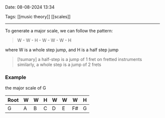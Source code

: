 Date: 08-08-2024 13:34

Tags: [[music theory]] [[scales]]

---

To generate a major scale, we can follow the pattern:

> W - W - H - W - W - W - H

where W is a whole step jump, and H is a half step jump

> [!sumary]
> a half-step is a jump of 1 fret on fretted instruments
> similarly, a whole step is a jump of 2 frets

### Example

the major scale of G

| Root | W   | W   | H   | W   | W   | W   | H   |
| ---- | --- | --- | --- | --- | --- | --- | --- |
| G    | A   | B   | C   | D   | E   | F#  | G   |
